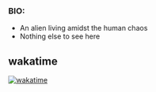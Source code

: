 ### BIO: 
- An alien living amidst the human chaos
- Nothing else to see here 
## wakatime
[![wakatime](https://wakatime.com/badge/user/0e89a35b-c62a-4f82-97e6-be400c89f4f7.svg)](https://wakatime.com/@0e89a35b-c62a-4f82-97e6-be400c89f4f7)
